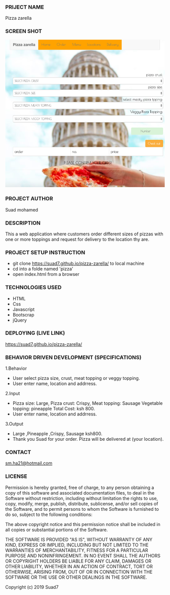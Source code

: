 ### PRIJECT NAME
Pizza zarella
### SCREEN SHOT
![screenshot](images/ScreenShot.png)
### PROJECT AUTHOR
Suad mohamed
### DESCRIPTION
This a web application where customers order different sizes of pizzas with one or more toppings and request for delivery to the location thy are.
### PROJECT SETUP INSTRUCTION
- git clone https://suad7.github.io/pizza-zarella/ to local machine
- cd into a folde named 'pizza'
- open index.html from a browser
### TECHNOLOGIES USED
- HTML
- Css
- Javascript
- Bootscrap
- jQuery
### DEPLOYING (LIVE LINK)
https://suad7.github.io/pizza-zarella/
### BEHAVIOR DRIVEN DEVELOPMENT (SPECIFICATIONS)
1.Behavior
- User select pizza size, crust, meat topping or veggy topping.
- User enter name, location and addrress.

2.Input
- Pizza size: Large, Pizza crust: Crispy, Meat     topping: Sausage Vegetable topping: pineapple     Total Cost: ksh 800.
- User enter name, location and addrress.

3.Output
- Large ,Pineapple ,Crispy, Sausage ksh800.
- Thank you Suad for your order. Pizza will be delivered at (your location).
### CONTACT 
sm.ha21@hotmail.com
### LICENSE 
Permission is hereby granted, free of charge, to any person obtaining a copy of this software and associated documentation files, to deal in the Software without restriction, including without limitation the rights to use, copy, modify, merge, publish, distribute, sublicense, and/or sell copies of the Software, and to permit persons to whom the Software is furnished to do so, subject to the following conditions:

The above copyright notice and this permission notice shall be included in all copies or substantial portions of the Software.

THE SOFTWARE IS PROVIDED "AS IS", WITHOUT WARRANTY OF ANY KIND, EXPRESS OR IMPLIED, INCLUDING BUT NOT LIMITED TO THE WARRANTIES OF MERCHANTABILITY, FITNESS FOR A PARTICULAR PURPOSE AND NONINFRINGEMENT. IN NO EVENT SHALL THE AUTHORS OR COPYRIGHT HOLDERS BE LIABLE FOR ANY CLAIM, DAMAGES OR OTHER LIABILITY, WHETHER IN AN ACTION OF CONTRACT, TORT OR OTHERWISE, ARISING FROM, OUT OF OR IN CONNECTION WITH THE SOFTWARE OR THE USE OR OTHER DEALINGS IN THE SOFTWARE.

Copyright (c) 2019 Suad7
